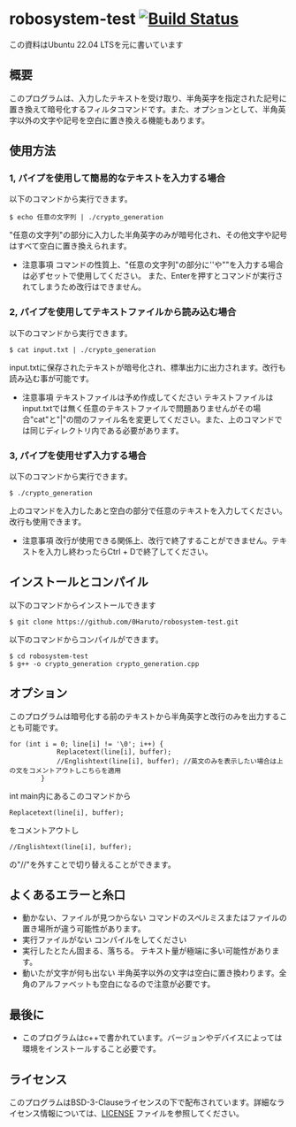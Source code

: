 # robosystem-test [![Build Status](https://github.com/0Haruto/robosystem-test/actions/workflows/test.yml/badge.svg)](https://github.com/0Haruto/robosystem-test/actions/workflows/test.yml)
この資料はUbuntu 22.04 LTSを元に書いています

## 概要
このプログラムは、入力したテキストを受け取り、半角英字を指定された記号に置き換えて暗号化するフィルタコマンドです。また、オプションとして、半角英字以外の文字や記号を空白に置き換える機能もあります。

## 使用方法

### 1, パイプを使用して簡易的なテキストを入力する場合

以下のコマンドから実行できます。

```
$ echo 任意の文字列 | ./crypto_generation
```

"任意の文字列"の部分に入力した半角英字のみが暗号化され、その他文字や記号はすべて空白に置き換えられます。

* 注意事項
	コマンドの性質上、"任意の文字列"の部分に''や""を入力する場合は必ずセットで使用してください。
	また、Enterを押すとコマンドが実行されてしまうため改行はできません。

### 2, パイプを使用してテキストファイルから読み込む場合

以下のコマンドから実行できます。

```
$ cat input.txt | ./crypto_generation
```

input.txtに保存されたテキストが暗号化され、標準出力に出力されます。改行も読み込む事が可能です。

* 注意事項
	テキストファイルは予め作成してください
	テキストファイルはinput.txtでは無く任意のテキストファイルで問題ありませんがその場合"cat"と"|"の間のファイル名を変更してください。また、上のコマンドでは同じディレクトリ内である必要があります。

### 3, パイプを使用せず入力する場合

以下のコマンドから実行できます。

```
$ ./crypto_generation
```

上のコマンドを入力したあと空白の部分で任意のテキストを入力してください。改行も使用できます。

* 注意事項
	改行が使用できる関係上、改行で終了することができません。テキストを入力し終わったらCtrl + Dで終了してください。

## インストールとコンパイル
以下のコマンドからインストールできます
```
$ git clone https://github.com/0Haruto/robosystem-test.git
```
以下のコマンドからコンパイルができます。

```
$ cd robosystem-test
$ g++ -o crypto_generation crypto_generation.cpp
```

## オプション
このプログラムは暗号化する前のテキストから半角英字と改行のみを出力することも可能です。
```
for (int i = 0; line[i] != '\0'; i++) {
			Replacetext(line[i], buffer);
			//Englishtext(line[i], buffer);	//英文のみを表示したい場合は上の文をコメントアウトしこちらを適用
		}
```
int main内にあるこのコマンドから
```
Replacetext(line[i], buffer);
```
をコメントアウトし
```
//Englishtext(line[i], buffer); 
```
の"//"を外すことで切り替えることができます。

## よくあるエラーと糸口
* 動かない、ファイルが見つからない
	コマンドのスペルミスまたはファイルの置き場所が違う可能性があります。
* 実行ファイルがない
	コンパイルをしてください
* 実行したとたん固まる、落ちる。
	テキスト量が極端に多い可能性があります。
* 動いたが文字が何も出ない
	半角英字以外の文字は空白に置き換わります。全角のアルファベットも空白になるので注意が必要です。

## 最後に
* このプログラムはc++で書かれています。バージョンやデバイスによっては環境をインストールすること必要です。

## ライセンス
このプログラムはBSD-3-Clauseライセンスの下で配布されています。詳細なライセンス情報については、[LICENSE](./LICENSE) ファイルを参照してください。
